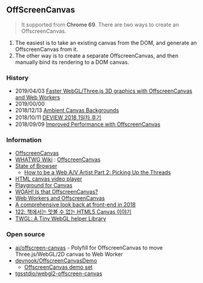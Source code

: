 ## OffScreenCanvas
> It supported from **Chrome 69**.
> There are two ways to create an OffscreenCanvas. 
1) The easiest is to take an existing canvas from the DOM, and generate an OffscreenCanvas from it. 
2) The other way is to create a separate OffscreenCanvas, and then manually bind its rendering to a DOM canvas.

### History
- 2019/04/03 [Faster WebGL/Three.js 3D graphics with OffscreenCanvas and Web Workers](https://dev.to/evilmartians/faster-webgl-three-js-3d-graphics-with-offscreencanvas-and-web-workers-43he)
- 2019/00/00
- 2018/12/13 [Ambient Canvas Backgrounds](https://tympanus.net/codrops/2018/12/13/ambient-canvas-backgrounds/)
- 2018/10/11 [DEVIEW 2018 1일차 후기](https://www.popit.kr/deview-2018-1%EC%9D%BC%EC%B0%A8-%ED%9B%84%EA%B8%B0/)
- 2018/09/09 [Improved Performance with OffscreenCanvas](https://newinweb.com/2018/09/10/offscreen-canvas/)



### Information
- [OffscreenCanvas](https://developer.mozilla.org/ko/docs/Web/API/OffscreenCanvas)
- [WHATWG Wiki](https://wiki.whatwg.org/wiki/Main_Page) : [OffscreenCanvas](https://wiki.whatwg.org/wiki/OffscreenCanvas)
- [State of Browser](https://2018.stateofthebrowser.com)
    - [How to be a Web A/V Artist Part 2: Picking Up the Threads](https://2018.stateofthebrowser.com/speakers/ruth-john/)
- [HTML canvas video player](https://muffinman.io/html-canvas-video-player/)
- [Playground for Canvas](http://www.3daysofprogramming.com/playground/examples/index.html)
- [WOAH! Is that OffscreenCanvas?](https://www.dotconferences.com/2018/11/sam-wray-offscreencanvas)
- [Web Workers and OffscreenCanvas](https://spectrum.chat/codepen/general/web-workers-and-offscreencanvas~00d7da6a-8ba8-4675-8ef7-8be1f709ddf1)
- [A comprehensive look back at front-end in 2018](https://blog.logrocket.com/a-comprehensive-look-back-at-frontend-in-2018-8122e724a802)
- [122: 책에서는 맛볼 수 없는 HTML5 Canvas 이야기](https://www.slideshare.net/deview/122-html5-canvas)
- [TWGL: A Tiny WebGL helper Library](https://twgljs.org/)


### Open source
- [ai/offscreen-canvas](https://github.com/ai/offscreen-canvas) - Polyfill for OffscreenCanvas to move Three.js/WebGL/2D canvas to Web Worker
- [devnook/OffscreenCanvasDemo](https://github.com/devnook/OffscreenCanvasDemo)
    - [OffscreenCanvas demo set](https://devnook.github.io/OffscreenCanvasDemo/)
- [tgsstdio/webgl2-offscreen-canvas](https://github.com/tgsstdio/webgl2-offscreen-canvas)

